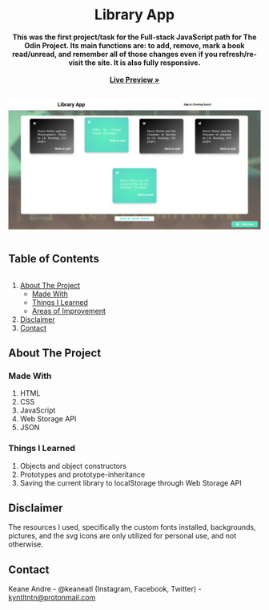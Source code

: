 <p align="center">
  <h1 align="center">Library App</h1>
  <p align="center">
    <strong>This was the first project/task for the Full-stack JavaScript path for The Odin Project. Its main functions are: to add, remove, mark a book read/unread, and remember all of those changes even if you refresh/re-visit the site. It is also fully responsive.</strong>
     <br /><br />
    <a href="https://library-ochre.vercel.app/" target="_blank"><strong>Live Preview »</strong></a>
    <br /><br />
  </p>
</p>

<a href="https://library-ochre.vercel.app/" target="_blank"><img src="./dist/images/livepreview.png" alt="Library App Live Preview"></a>

<h2 style="display: inline-block">Table of Contents</h2>
<ol>
  <li>
    <a href="#about-the-project">About The Project</a>
    <ul>
      <li><a href="#made-with">Made With</a></li>
      <li><a href="#things-i-learned">Things I Learned</a></li>
      <li><a href="#areas-of-improvement">Areas of Improvement</a></li>
    </ul>
  </li>

  <li><a href="#disclaimer">Disclaimer</a></li>
  <li><a href="#contact">Contact</a></li>
</ol>

## About The Project

### Made With

1. HTML
2. CSS
3. JavaScript
4. Web Storage API
5. JSON

### Things I Learned

1. Objects and object constructors
2. Prototypes and prototype-inheritance
3. Saving the current library to localStorage through Web Storage API

## Disclaimer

The resources I used, specifically the custom fonts installed, backgrounds, pictures, and the svg icons are only utilized for personal use, and not otherwise.

## Contact

Keane Andre - @keaneatl (Instagram, Facebook, Twitter) - <a href="mailto:kyntltntn@protonmail.com">kyntltntn@protonmail.com</a>
